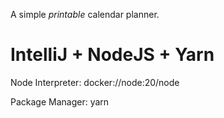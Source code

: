 A simple _printable_ calendar planner.


# IntelliJ + NodeJS + Yarn

Node Interpreter: docker://node:20/node

Package Manager: yarn

